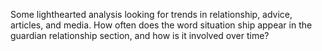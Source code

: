 Some lighthearted analysis looking for trends in relationship, advice, articles, and media. How often does the word situation ship appear in the guardian relationship section, and how is it involved over time?
